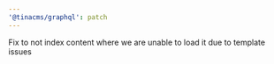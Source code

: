 ```yaml
---
'@tinacms/graphql': patch
---
```


Fix to not index content where we are unable to load it due to template issues
